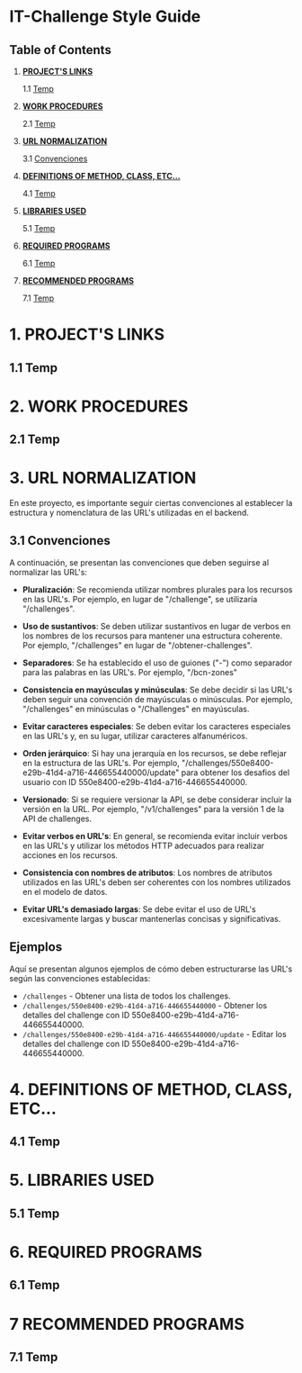 # IT-Challenge Style Guide

## Table of Contents

1. [**PROJECT'S LINKS**](#1-project's-links)

   1.1 [Temp](#11-temp)

2. [**WORK PROCEDURES**](#2-work-procedures)

   2.1 [Temp](#21-temp)

3. [**URL NORMALIZATION**](#3-url-normalization)

   3.1 [Convenciones](#31-convenciones)

4. [**DEFINITIONS OF METHOD, CLASS, ETC...**](#4-definitions-of-method,-class,-etc...)

   4.1 [Temp](#41-temp)

5. [**LIBRARIES USED**](#5-libraries-used)

   5.1 [Temp](#51-temp)

6. [**REQUIRED PROGRAMS**](#6-required-programs)

   6.1 [Temp](#61-temp)

7. [**RECOMMENDED PROGRAMS**](#7-recommended-programs)

   7.1 [Temp](#71-temp)



# 1. PROJECT'S LINKS

## 1.1 Temp

# 2. WORK PROCEDURES

## 2.1 Temp

# 3. URL NORMALIZATION

En este proyecto, es importante seguir ciertas convenciones al establecer la estructura y nomenclatura de las URL's utilizadas en el backend.

## 3.1 Convenciones

A continuación, se presentan las convenciones que deben seguirse al normalizar las URL's:

- **Pluralización**: Se recomienda utilizar nombres plurales para los recursos en las URL's. Por ejemplo, en lugar de "/challenge", se utilizaría "/challenges".

- **Uso de sustantivos**: Se deben utilizar sustantivos en lugar de verbos en los nombres de los recursos para mantener una estructura coherente. Por ejemplo, "/challenges" en lugar de "/obtener-challenges".

- **Separadores**: Se ha establecido el uso de guiones ("-") como separador para las palabras en las URL's. Por ejemplo, "/bcn-zones"

- **Consistencia en mayúsculas y minúsculas**: Se debe decidir si las URL's deben seguir una convención de mayúsculas o minúsculas. Por ejemplo, "/challenges" en minúsculas o "/Challenges" en mayúsculas.

- **Evitar caracteres especiales**: Se deben evitar los caracteres especiales en las URL's y, en su lugar, utilizar caracteres alfanuméricos.

- **Orden jerárquico**: Si hay una jerarquía en los recursos, se debe reflejar en la estructura de las URL's. Por ejemplo, "/challenges/550e8400-e29b-41d4-a716-446655440000/update" para obtener los desafios del usuario con ID 550e8400-e29b-41d4-a716-446655440000.

- **Versionado**: Si se requiere versionar la API, se debe considerar incluir la versión en la URL. Por ejemplo, "/v1/challenges" para la versión 1 de la API de challenges.

- **Evitar verbos en URL's**: En general, se recomienda evitar incluir verbos en las URL's y utilizar los métodos HTTP adecuados para realizar acciones en los recursos.

- **Consistencia con nombres de atributos**: Los nombres de atributos utilizados en las URL's deben ser coherentes con los nombres utilizados en el modelo de datos.

- **Evitar URL's demasiado largas**: Se debe evitar el uso de URL's excesivamente largas y buscar mantenerlas concisas y significativas.


## Ejemplos

Aquí se presentan algunos ejemplos de cómo deben estructurarse las URL's según las convenciones establecidas:

- `/challenges` - Obtener una lista de todos los challenges.
- `/challenges/550e8400-e29b-41d4-a716-446655440000` - Obtener los detalles del challenge con ID 550e8400-e29b-41d4-a716-446655440000.
- `/challenges/550e8400-e29b-41d4-a716-446655440000/update` - Editar los detalles del challenge con ID 550e8400-e29b-41d4-a716-446655440000.

# 4. DEFINITIONS OF METHOD, CLASS, ETC...

## 4.1 Temp

# 5. LIBRARIES USED

## 5.1 Temp

# 6. REQUIRED PROGRAMS

## 6.1 Temp

# 7 RECOMMENDED PROGRAMS

## 7.1 Temp